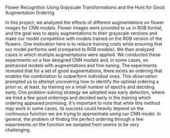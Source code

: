 
Flower Recognition Using Grayscale Transformations and the Hunt for Good Augmentation Ordering

In this project, we analyzed the effects of different augmentations on flower images for CNN models. Flower images were provided to us in RGB format, and the goal was to apply augmentations to their grayscale versions and make our model competitive with models trained on the RGB version of the flowers. One motivation here is to reduce training costs while ensuring that our model performs well (compared to RGB models). We then analyzed cases in which multiple augmentations were applied. We conducted these experiments on a few designed CNN models and, in some cases, on pretrained models with augmentations and fine-tuning. The experiments revealed that for a set of good augmentations, there exists an ordering that enables the combination to outperform individual ones. This observation prompted us to attempt uncovering how to identify the optimal ordering a priori or, at least, by training on a small number of epochs and deciding early. One problem-solving strategy we adopted was early detection, where we tried a few good orderings and decided early in the training which ordering appeared promising. It's important to note that while this method may work in some cases, its success could heavily depend on the continuous function we are trying to approximate using our CNN model. In general, the problem of finding the perfect ordering through a few experiments on the function we sampled from seems to be very challenging.



